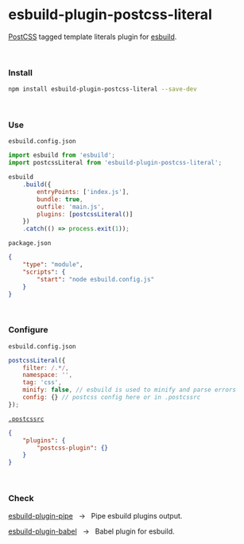 # esbuild-plugin-postcss-literal

[PostCSS](https://github.com/postcss/postcss) tagged template literals plugin for [esbuild](https://github.com/evanw/esbuild).

<br>

### Install

```zsh
npm install esbuild-plugin-postcss-literal --save-dev
```

<br>

### Use

`esbuild.config.json`

```js
import esbuild from 'esbuild';
import postcssLiteral from 'esbuild-plugin-postcss-literal';

esbuild
    .build({
        entryPoints: ['index.js'],
        bundle: true,
        outfile: 'main.js',
        plugins: [postcssLiteral()]
    })
    .catch(() => process.exit(1));
```

`package.json`

```json
{
    "type": "module",
    "scripts": {
        "start": "node esbuild.config.js"
    }
}
```

<br>

### Configure

`esbuild.config.json`

```js
postcssLiteral({
    filter: /.*/,
    namespace: '',
    tag: 'css',
    minify: false, // esbuild is used to minify and parse errors
    config: {} // postcss config here or in .postcssrc
});
```

[`.postcssrc`](https://github.com/postcss/postcss-load-config)

```json
{
    "plugins": {
        "postcss-plugin": {}
    }
}
```

<br>

### Check

[esbuild-plugin-pipe](https://github.com/nativew/esbuild-plugin-pipe) &nbsp; → &nbsp; Pipe esbuild plugins output.

[esbuild-plugin-babel](https://github.com/nativew/esbuild-plugin-babel) &nbsp; → &nbsp; Babel plugin for esbuild.

<br>
